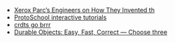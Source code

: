 * [Xerox Parc’s Engineers on How They Invented th](https://spectrum.ieee.org/xerox-parc)
* [ProtoSchool interactive tutorials](https://proto.school/)
* [crdts go brrr](https://josephg.com/blog/crdts-go-brrr/)
* [Durable Objects: Easy, Fast, Correct — Choose three](https://blog.cloudflare.com/durable-objects-easy-fast-correct-choose-three/)

